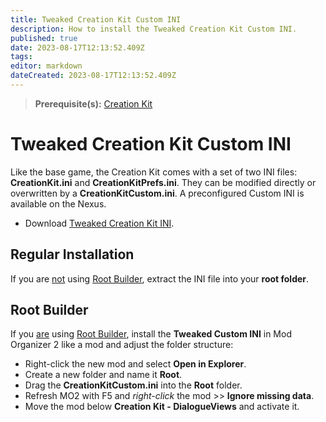 ```yaml
---
title: Tweaked Creation Kit Custom INI
description: How to install the Tweaked Creation Kit Custom INI.
published: true
date: 2023-08-17T12:13:52.409Z
tags: 
editor: markdown
dateCreated: 2023-08-17T12:13:52.409Z
---
```


> **Prerequisite(s):** [Creation Kit](/tools/ck)

# Tweaked Creation Kit Custom INI

Like the base game, the Creation Kit comes with a set of two INI files: **CreationKit.ini** and **CreationKitPrefs.ini**. They can be modified directly or overwritten by a **CreationKitCustom.ini**. A preconfigured Custom INI is available on the Nexus.

- Download [Tweaked Creation Kit INI](https://www.nexusmods.com/skyrimspecialedition/mods/19817?tab=files).

## Regular Installation

If you are <u>not</u> using [Root Builder](/mo2/root-builder), extract the INI file into your **root folder**.

## Root Builder

If you <u>are</u> using [Root Builder](/mo2/root-builder), install the **Tweaked Custom INI** in Mod Organizer 2 like a mod and adjust the folder structure:

- Right-click the new mod and select **Open in Explorer**.
- Create a new folder and name it **Root**.
- Drag the **CreationKitCustom.ini** into the **Root** folder.
- Refresh MO2 with F5 and *right-click* the mod >> **Ignore missing data**.
- Move the mod below **Creation Kit - DialogueViews** and activate it.
